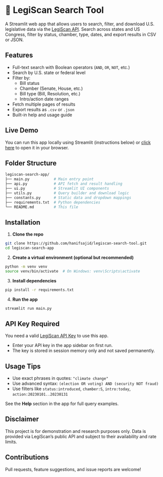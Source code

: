 # 📜 LegiScan Search Tool

A Streamlit web app that allows users to search, filter, and download U.S. legislative data via the [LegiScan API](https://legiscan.com/). Search across states and US Congress, filter by status, chamber, type, dates, and export results in CSV or JSON.

## Features

- Full-text search with Boolean operators (`AND`, `OR`, `NOT`, etc.)
- Search by U.S. state or federal level
- Filter by:
  - Bill status
  - Chamber (Senate, House, etc.)
  - Bill type (Bill, Resolution, etc.)
  - Intro/action date ranges
- Fetch multiple pages of results
- Export results as `.csv` or `.json`
- Built-in help and usage guide

## Live Demo

You can run this app locally using Streamlit (instructions below) or [click here]() to open it in your browser.

## Folder Structure

```bash
legiscan-search-app/
├── main.py           # Main entry point
├── api.py            # API fetch and result handling
├── ui.py             # Streamlit UI components
├── utils.py          # Query builder and download logic
├── constants.py      # Static data and dropdown mappings
├── requirements.txt  # Python dependencies
└── README.md         # This file
```

## Installation

1. **Clone the repo**

```bash
git clone https://github.com/hanifsajid/legiscan-search-tool.git
cd legiscan-search-app
```

2. **Create a virtual environment (optional but recommended)**

```bash
python -m venv venv
source venv/bin/activate  # On Windows: venv\Scripts\activate
```

3. **Install dependencies**

```bash
pip install -r requirements.txt
```

4. **Run the app**

```bash
streamlit run main.py
```

## API Key Required

You need a valid [LegiScan API Key](https://legiscan.com/legiscan) to use this app.

* Enter your API key in the app sidebar on first run.
* The key is stored in session memory only and not saved permanently.

## Usage Tips

* Use exact phrases in quotes: `"climate change"`
* Use advanced syntax: `(election OR voting) AND (security NOT fraud)`
* Use filters like `status:introduced`, `chamber:S`, `intro:today`, `action:20230101..20230131`

See the **Help** section in the app for full query examples.

## Disclaimer

This project is for demonstration and research purposes only. Data is provided via LegiScan’s public API and subject to their availability and rate limits.

## Contributions

Pull requests, feature suggestions, and issue reports are welcome!